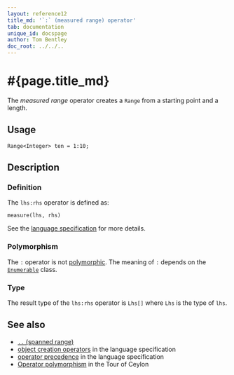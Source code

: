```yaml
---
layout: reference12
title_md: '`:` (measured range) operator'
tab: documentation
unique_id: docspage
author: Tom Bentley
doc_root: ../../..
---
```


# #{page.title_md}

The *measured range* operator creates a `Range` from a starting point and a length.

## Usage 

<!-- try: -->
    Range<Integer> ten = 1:10;

## Description


### Definition

The `lhs:rhs` operator is defined as:

<!-- check:none -->
<!-- try: -->
    measure(lhs, rhs)

See the [language specification](#{site.urls.spec_current}#constructors) for 
more details.

### Polymorphism

The `:` operator is not [polymorphic](#{page.doc_root}/reference/operator/operator-polymorphism). 
The meaning of `:` depends on the 
[`Enumerable`](#{site.urls.apidoc_1_2}/Enumerable.type.html) 
class.

### Type

The result type of the `lhs:rhs` operator is `Lhs[]` where `Lhs` is the type of `lhs`.

## See also

* [`..` (spanned range)](../spanned-range)
* [object creation operators](#{site.urls.spec_current}#constructors) in the 
  language specification
* [operator precedence](#{site.urls.spec_current}#operatorprecedence) in the 
  language specification
* [Operator polymorphism](#{page.doc_root}/tour/language-module/#operator_polymorphism) 
  in the Tour of Ceylon

